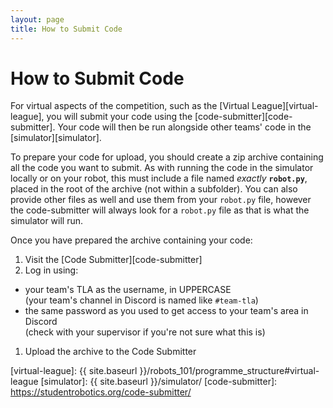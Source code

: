 ```yaml
---
layout: page
title: How to Submit Code
---
```


# How to Submit Code

For virtual aspects of the competition, such as the [Virtual League][virtual-league], you will submit your code using the [code-submitter][code-submitter].
Your code will then be run alongside other teams' code in the [simulator][simulator].

To prepare your code for upload, you should create a zip archive containing all the code you want to submit.
As with running the code in the simulator locally or on your robot, this must include a file named _exactly_ **`robot.py`**, placed in the root of the archive (not within a subfolder).
You can also provide other files as well and use them from your `robot.py` file, however the code-submitter will always look for a `robot.py` file as that is what the simulator will run.

Once you have prepared the archive containing your code:

1. Visit the [Code Submitter][code-submitter]
1. Log in using:
  * your team's TLA as the username, in UPPERCASE\
    (your team's channel in Discord is named like `#team-tla`)
  * the same password as you used to get access to your team's area in Discord\
    (check with your supervisor if you're not sure what this is)
1. Upload the archive to the Code Submitter

[virtual-league]: {{ site.baseurl }}/robots_101/programme_structure#virtual-league
[simulator]: {{ site.baseurl }}/simulator/
[code-submitter]: https://studentrobotics.org/code-submitter/
